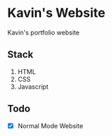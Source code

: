 # Kavin's Website
Kavin's portfolio website

## Stack
1. HTML
2. CSS
3. Javascript

## Todo
- [x] Normal Mode Website
